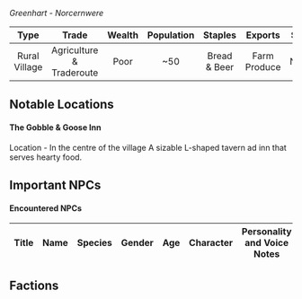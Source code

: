 *Greenhart - Norcernwere*

| Type | Trade | Wealth | Population | Staples | Exports | Status |
|:---:|:---:|:---:|:---:|:---:|:---:|:---:|
| Rural Village | Agriculture & Traderoute | Poor | ~50 | Bread & Beer | Farm Produce | Neutral |
## Notable Locations
#### The Gobble & Goose Inn
Location - In the centre of the village
A sizable L-shaped tavern ad inn that serves hearty food.
## Important NPCs
#### Encountered NPCs
| Title | Name | Species | Gender | Age | Character | Personality and Voice Notes | Status |
|:---:|:---:|:---:|:---:|:---:|:---:|:---:|:---:|
## Factions
